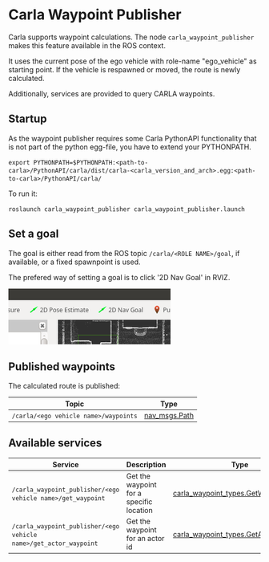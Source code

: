 # Carla Waypoint Publisher

Carla supports waypoint calculations.
The node `carla_waypoint_publisher` makes this feature available in the ROS context.

It uses the current pose of the ego vehicle with role-name "ego_vehicle" as starting point. If the
vehicle is respawned or moved, the route is newly calculated.

Additionally, services are provided to query CARLA waypoints.

## Startup

As the waypoint publisher requires some Carla PythonAPI functionality that is not part of the python egg-file, you
have to extend your PYTHONPATH.

    export PYTHONPATH=$PYTHONPATH:<path-to-carla>/PythonAPI/carla/dist/carla-<carla_version_and_arch>.egg:<path-to-carla>/PythonAPI/carla/

To run it:

    roslaunch carla_waypoint_publisher carla_waypoint_publisher.launch

## Set a goal

The goal is either read from the ROS topic `/carla/<ROLE NAME>/goal`, if available, or a fixed spawnpoint is used.

The prefered way of setting a goal is to click '2D Nav Goal' in RVIZ.

![set goal](../docs/images/rviz_set_start_goal.png)

## Published waypoints

The calculated route is published:

| Topic                                 | Type                                                                 |
| ------------------------------------- | -------------------------------------------------------------------- |
| `/carla/<ego vehicle name>/waypoints` | [nav_msgs.Path](http://docs.ros.org/api/nav_msgs/html/msg/Path.html) |


## Available services

| Service                                                     | Description | Type                                                         |
| ----------------------------------------------------------- | ----------- | -------------------------------------------------------------------- |
| `/carla_waypoint_publisher/<ego vehicle name>/get_waypoint` | Get the waypoint for a specific location | [carla_waypoint_types.GetWaypoint](../carla_waypoint_types/srv/GetWaypoint.srv) |
| `/carla_waypoint_publisher/<ego vehicle name>/get_actor_waypoint` | Get the waypoint for an actor id | [carla_waypoint_types.GetActorWaypoint](../carla_waypoint_types/srv/GetActorWaypoint.srv) |
